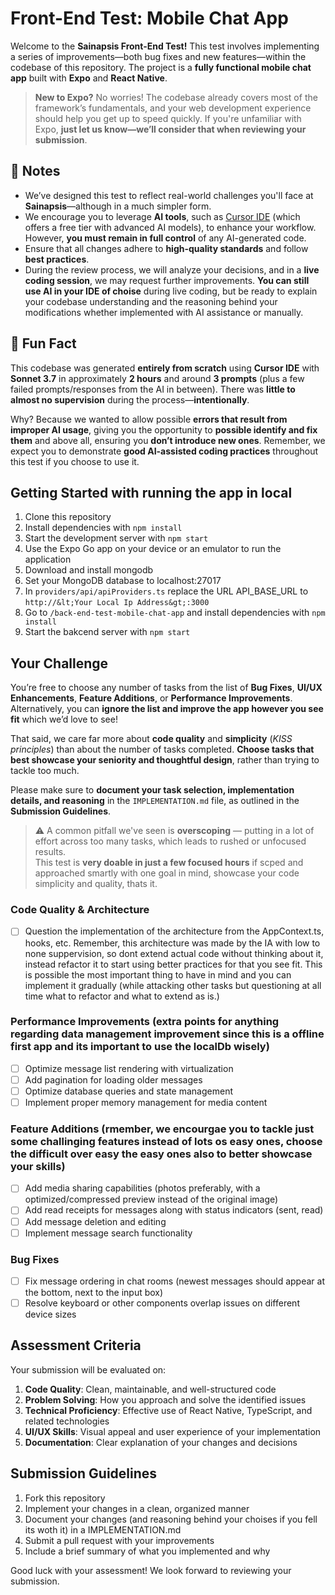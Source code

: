 # Front-End Test: Mobile Chat App

Welcome to the **Sainapsis Front-End Test!** This test involves implementing a series of improvements—both bug fixes and new features—within the codebase of this repository. The project is a **fully functional mobile chat app** built with **Expo** and **React Native**.

> **New to Expo?** No worries! The codebase already covers most of the framework’s fundamentals, and your web development experience should help you get up to speed quickly. If you're unfamiliar with Expo, **just let us know—we’ll consider that when reviewing your submission**.

## 📌 Notes

- We’ve designed this test to reflect real-world challenges you'll face at **Sainapsis**—although in a much simpler form.
- We encourage you to leverage **AI tools**, such as [Cursor IDE](https://cursor.sh) (which offers a free tier with advanced AI models), to enhance your workflow. However, **you must remain in full control** of any AI-generated code.
- Ensure that all changes adhere to **high-quality standards** and follow **best practices**.
- During the review process, we will analyze your decisions, and in a **live coding session**, we may request further improvements. **You can still use AI in your IDE of choise** during live coding, but be ready to explain your codebase understanding and the reasoning behind your modifications whether implemented with AI assistance or manually.

## 🎉 Fun Fact

This codebase was generated **entirely from scratch** using **Cursor IDE** with **Sonnet 3.7** in approximately **2 hours** and around **3 prompts** (plus a few failed prompts/responses from the AI in between). There was **little to almost no supervision** during the process—**intentionally**.

Why? Because we wanted to allow possible **errors that result from improper AI usage**, giving you the opportunity to **possible identify and fix them** and above all, ensuring you **don’t introduce new ones**. Remember, we expect you to demonstrate **good AI-assisted coding practices** throughout this test if you choose to use it.

## Getting Started with running the app in local

1. Clone this repository
2. Install dependencies with `npm install`
3. Start the development server with `npm start`
4. Use the Expo Go app on your device or an emulator to run the application
7. Download and install mongodb
8. Set your MongoDB database to localhost:27017
9. In `providers/api/apiProviders.ts` replace the URL API_BASE_URL to `http://&lt;Your Local Ip Address&gt;:3000`
10. Go to `/back-end-test-mobile-chat-app` and install dependencies with `npm install`
11. Start the bakcend server with `npm start`

## Your Challenge

You’re free to choose any number of tasks from the list of **Bug Fixes**, **UI/UX Enhancements**, **Feature Additions**, or **Performance Improvements**. Alternatively, you can **ignore the list and improve the app however you see fit** which we’d love to see!

That said, we care far more about **code quality** and **simplicity** (*KISS principles*) than about the number of tasks completed. **Choose tasks that best showcase your seniority and thoughtful design**, rather than trying to tackle too much.

Please make sure to **document your task selection, implementation details, and reasoning** in the `IMPLEMENTATION.md` file, as outlined in the **Submission Guidelines**.

> ⚠️ A common pitfall we've seen is **overscoping** — putting in a lot of effort across too many tasks, which leads to rushed or unfocused results.  
> This test is **very doable in just a few focused hours** if scped and approached smartly with one goal in mind, showcase your code simplicity and quality, thats it.

### Code Quality & Architecture

- [ ] Question the implementation of the architecture from the AppContext.ts, hooks, etc. Remember, this architecture was made by the IA with low to none suppervision, so dont extend actual code without thinking about it, instead refactor it to start using better practices for that you see fit. This is possible the most important thing to have in mind and you can implement it gradually (while attacking other tasks but questioning at all time what to refactor and what to extend as is.)

### Performance Improvements (extra points for anything regarding data management improvement since this is a offline first app and its important to use the localDb wisely)

- [ ] Optimize message list rendering with virtualization
- [ ] Add pagination for loading older messages
- [ ] Optimize database queries and state management
- [ ] Implement proper memory management for media content

### Feature Additions (rmember, we encourgae you to tackle just some challinging features instead of lots os easy ones, choose the difficult over easy the easy ones also to better showcase your skills)

- [ ] Add media sharing capabilities (photos preferably, with a optimized/compressed preview instead of the original image)
- [ ] Add read receipts for messages along with status indicators (sent, read)
- [ ] Add message deletion and editing
- [ ] Implement message search functionality

### Bug Fixes

- [ ] Fix message ordering in chat rooms (newest messages should appear at the bottom, next to the input box)
- [ ] Resolve keyboard or other components overlap issues on different device sizes

## Assessment Criteria

Your submission will be evaluated on:

1. **Code Quality**: Clean, maintainable, and well-structured code
2. **Problem Solving**: How you approach and solve the identified issues
3. **Technical Proficiency**: Effective use of React Native, TypeScript, and related technologies
4. **UI/UX Skills**: Visual appeal and user experience of your implementation
5. **Documentation**: Clear explanation of your changes and decisions

## Submission Guidelines

1. Fork this repository
2. Implement your changes in a clean, organized manner
3. Document your changes (and reasoning behind your choises if you fell its woth it) in a IMPLEMENTATION.md
4. Submit a pull request with your improvements
5. Include a brief summary of what you implemented and why

Good luck with your assessment! We look forward to reviewing your submission.
